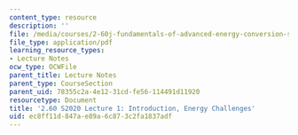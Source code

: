 ```yaml
---
content_type: resource
description: ''
file: /media/courses/2-60j-fundamentals-of-advanced-energy-conversion-spring-2020/ec8ff11d847ae89a6c873c2fa1837adf_MIT2_60s20_lec1.pdf
file_type: application/pdf
learning_resource_types:
- Lecture Notes
ocw_type: OCWFile
parent_title: Lecture Notes
parent_type: CourseSection
parent_uid: 78355c2a-4e12-31cd-fe56-114491d11920
resourcetype: Document
title: '2.60 S2020 Lecture 1: Introduction, Energy Challenges'
uid: ec8ff11d-847a-e89a-6c87-3c2fa1837adf
---
```

